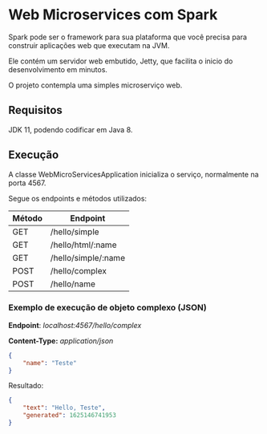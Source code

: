 # Web Microservices com Spark

Spark pode ser o framework para sua plataforma que você precisa para construir aplicações web que executam na JVM.

Ele contém um servidor web embutido, Jetty, que facilita o inicio do desenvolvimento em minutos.

O projeto contempla uma simples microserviço web.

## Requisitos

JDK 11, podendo codificar em Java 8.

## Execução

A classe WebMicroServicesApplication inicializa o serviço, normalmente na porta 4567.

Segue os endpoints e métodos utilizados:

| Método      | Endpoint |
| ----------- | ----------- |
| GET | /hello/simple |
| GET | /hello/html/:name |
| GET |/hello/simple/:name |
| POST | /hello/complex |
| POST | /hello/name |

### Exemplo de execução de objeto complexo (JSON)
**Endpoint**: *localhost:4567/hello/complex*

**Content-Type:** *application/json*

```json
{
    "name": "Teste"
}
```

Resultado:
```json
{
    "text": "Hello, Teste",
    "generated": 1625146741953
}
```